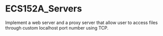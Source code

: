 # ECS152A_Servers
Implement a web server and a proxy server that allow user to access files through custom localhost port number using TCP.
